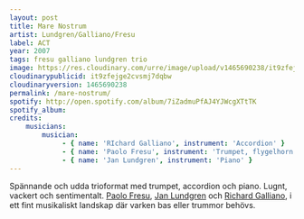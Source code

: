 ```yaml
---
layout: post
title: Mare Nostrum
artist: Lundgren/Galliano/Fresu
label: ACT
year: 2007
tags: fresu galliano lundgren trio
image: https://res.cloudinary.com/urre/image/upload/v1465690238/it9zfejge2cvsmj7dqbw.jpg
cloudinarypublicid: it9zfejge2cvsmj7dqbw
cloudinaryversion: 1465690238
permalink: /mare-nostrum/
spotify: http://open.spotify.com/album/7iZadmuPfAJ4YJWcgXTtTK
spotify_album: 
credits:
    musicians:
        musician:
             - { name: 'RIchard Galliano', instrument: 'Accordion' }
             - { name: 'Paolo Fresu', instrument: 'Trumpet, flygelhorn' }
             - { name: 'Jan Lundgren', instrument: 'Piano' }
---
```


Spännande och udda trioformat med trumpet, accordion och piano. Lugnt, vackert och sentimentalt. <a href="http://en.wikipedia.org/wiki/Paolo_Fresu">Paolo Fresu</a>, <a href="http://sv.wikipedia.org/wiki/Jan_Lundgren">Jan Lundgren</a> och <a href="http://en.wikipedia.org/wiki/Richard_Galliano">Richard Galliano</a>, i ett fint musikaliskt landskap där varken bas eller trummor behövs.